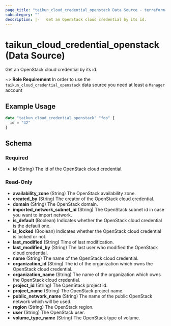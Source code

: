 ```yaml
---
page_title: "taikun_cloud_credential_openstack Data Source - terraform-provider-taikun"
subcategory: ""
description: |-   Get an OpenStack cloud credential by its id.
---
```


# taikun_cloud_credential_openstack (Data Source)

Get an OpenStack cloud credential by its id.

~> **Role Requirement** In order to use the `taikun_cloud_credential_openstack` data source you need at least
a `Manager`
account

## Example Usage

```terraform
data "taikun_cloud_credential_openstack" "foo" {
  id = "42"
}
```

<!-- schema generated by tfplugindocs -->
## Schema

### Required

- **id** (String) The id of the OpenStack cloud credential.

### Read-Only

- **availability_zone** (String) The OpenStack availability zone.
- **created_by** (String) The creator of the OpenStack cloud credential.
- **domain** (String) The OpenStack domain.
- **imported_network_subnet_id** (String) The OpenStack subnet id in case you want to import network.
- **is_default** (Boolean) Indicates whether the OpenStack cloud credential is the default one.
- **is_locked** (Boolean) Indicates whether the OpenStack cloud credential is locked or not.
- **last_modified** (String) Time of last modification.
- **last_modified_by** (String) The last user who modified the OpenStack cloud credential.
- **name** (String) The name of the OpenStack cloud credential.
- **organization_id** (String) The id of the organization which owns the OpenStack cloud credential.
- **organization_name** (String) The name of the organization which owns the OpenStack cloud credential.
- **project_id** (String) The OpenStack project id.
- **project_name** (String) The OpenStack project name.
- **public_network_name** (String) The name of the public OpenStack network which will be used.
- **region** (String) The OpenStack region.
- **user** (String) The OpenStack user.
- **volume_type_name** (String) The OpenStack type of volume.


